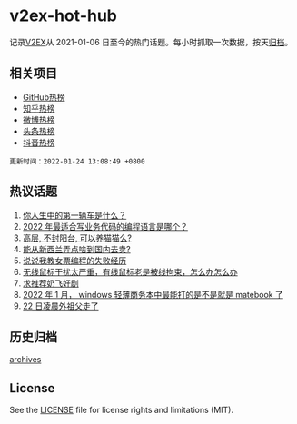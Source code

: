 # v2ex-hot-hub

 记录[V2EX](https://www.v2ex.com/)从 2021-01-06 日至今的热门话题。每小时抓取一次数据，按天[归档](archives)。
 
 ## 相关项目

- [GitHub热榜](https://github.com/lonnyzhang423/github-hot-hub)
- [知乎热榜](https://github.com/lonnyzhang423/zhihu-hot-hub)
- [微博热榜](https://github.com/lonnyzhang423/weibo-hot-hub)
- [头条热榜](https://github.com/lonnyzhang423/toutiao-hot-hub)
- [抖音热榜](https://github.com/lonnyzhang423/douyin-hot-hub)


 `更新时间：2022-01-24 13:08:49 +0800`

## 热议话题

1. [你人生中的第一辆车是什么？](https://www.v2ex.com/t/830133)
1. [2022 年最适合写业务代码的编程语言是哪个？](https://www.v2ex.com/t/830159)
1. [高层, 不封阳台, 可以养猫猫么?](https://www.v2ex.com/t/830181)
1. [能从新西兰弄点啥到国内去卖?](https://www.v2ex.com/t/830091)
1. [说说我教女票编程的失败经历](https://www.v2ex.com/t/830163)
1. [无线鼠标干扰太严重，有线鼠标老是被线拘束，怎么办怎么办](https://www.v2ex.com/t/830066)
1. [求推荐奶飞好剧](https://www.v2ex.com/t/830193)
1. [2022 年 1 月， windows 轻薄商务本中最能打的是不是就是 matebook 了](https://www.v2ex.com/t/830186)
1. [22 日凌晨外祖父走了](https://www.v2ex.com/t/830139)

## 历史归档

[archives](archives)

## License

See the [LICENSE](LICENSE) file for license rights and limitations (MIT).
